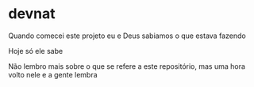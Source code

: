 # devnat

Quando comecei este projeto eu e Deus sabiamos o que estava fazendo


Hoje só ele sabe

Não lembro mais sobre o que se refere a este repositório, mas uma hora volto nele e a gente lembra
